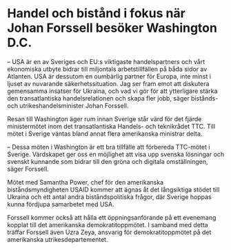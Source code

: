 # Handel och bistånd i fokus när Johan Forssell besöker Washington D.C.

– USA är en av Sveriges och EU:s viktigaste handelspartners och vårt ekonomiska utbyte bidrar till miljontals arbetstillfällen på båda sidor av Atlanten. USA är dessutom en oumbärlig partner för Europa, inte minst i ljuset av nuvarande säkerhetssituation. Jag ser fram emot att diskutera gemensamma insatser för Ukraina, och vad vi gör för att ytterligare stärka den transatlantiska handelsrelationen och skapa fler jobb, säger bistånds\- och utrikeshandelsminister Johan Forssell.

Resan till Washington äger rum innan Sverige står värd för det fjärde ministermötet inom det transatlantiska Handels\- och teknikrådet TTC. Till mötet i Sverige väntas bland annat flera amerikanska ministrar delta.

– Dessa möten i Washington är ett bra tillfälle att förbereda TTC\-mötet i Sverige. Värdskapet ger oss en möjlighet att visa upp svenska lösningar och svenskt kunnande som bidrar till den gröna och digitala omställningen, säger Forssell.

Mötet med Samantha Power, chef för den amerikanska biståndsmyndigheten USAID kommer att ägnas åt det långsiktiga stödet till Ukraina och ett antal andra biståndspolitiska frågor, där Sverige hoppas kunna fördjupa samarbetet med USA.

Forssell kommer också att hålla ett öppningsanförande på ett evenemang kopplat till det amerikanska demokratitoppmötet. I samband med detta träffar Forssell även Uzra Zeya, ansvarig för demokratitoppmötet på det amerikanska utrikesdepartementet.
